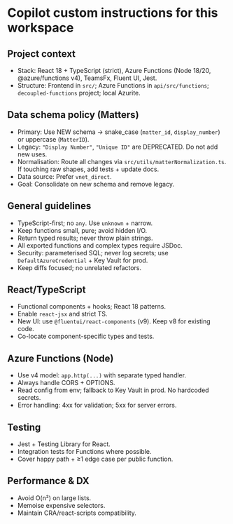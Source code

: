 # Copilot custom instructions for this workspace

## Project context
- Stack: React 18 + TypeScript (strict), Azure Functions (Node 18/20, @azure/functions v4), TeamsFx, Fluent UI, Jest.
- Structure: Frontend in `src/`; Azure Functions in `api/src/functions`; `decoupled-functions` project; local Azurite.

## Data schema policy (Matters)
- Primary: Use NEW schema → snake_case (`matter_id`, `display_number`) or uppercase (`MatterID`).
- Legacy: `"Display Number"`, `"Unique ID"` are DEPRECATED. Do not add new uses.
- Normalisation: Route all changes via `src/utils/matterNormalization.ts`. If touching raw shapes, add tests + update docs.
- Data source: Prefer `vnet_direct`.
- Goal: Consolidate on new schema and remove legacy.

## General guidelines
- TypeScript-first; no `any`. Use `unknown` + narrow.
- Keep functions small, pure; avoid hidden I/O.
- Return typed results; never throw plain strings.
- All exported functions and complex types require JSDoc.
- Security: parameterised SQL; never log secrets; use `DefaultAzureCredential` + Key Vault for prod.
- Keep diffs focused; no unrelated refactors.

## React/TypeScript
- Functional components + hooks; React 18 patterns.
- Enable `react-jsx` and strict TS.
- New UI: use `@fluentui/react-components` (v9). Keep v8 for existing code.
- Co-locate component-specific types and tests.

## Azure Functions (Node)
- Use v4 model: `app.http(...)` with separate typed handler.
- Always handle CORS + OPTIONS.
- Read config from env; fallback to Key Vault in prod. No hardcoded secrets.
- Error handling: 4xx for validation; 5xx for server errors.

## Testing
- Jest + Testing Library for React.
- Integration tests for Functions where possible.
- Cover happy path + ≥1 edge case per public function.

## Performance & DX
- Avoid O(n²) on large lists.
- Memoise expensive selectors.
- Maintain CRA/react-scripts compatibility.
